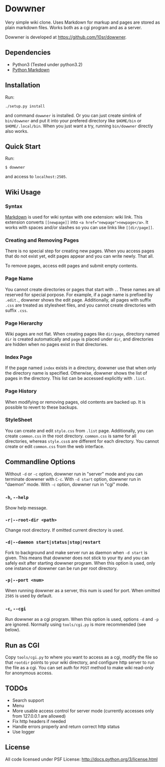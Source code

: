 Dowwner
=======

Very simple wiki clone.
Uses Markdown for markup and pages are stored as plain markdown files.
Works both as a cgi program and as a server.

Dowwner is developed at <https://github.com/10sr/dowwner>.


Dependencies
------------

* Python3 (Tested under python3.2)
* [Python Markdown](http://pythonhosted.org/Markdown/)


Installation
------------

Run:

    ./setup.py install

and command `dowwner` is installed. Or you can just create simlink of
`bin/dowwner` and put it into your prefered directory like `$HOME/bin` or
`$HOME/.local/bin`. When you just want a try, running `bin/dowwner`
directly also works.


Quick Start
-----------

Run:

    $ dowwner

and access to `localhost:2505`.


Wiki Usage
----------

### Syntax

[Markdown](http://daringfireball.net/projects/markdown/) is used for wiki
syntax with one extension: wiki link.
This extension converts `[[newpage]]` into `<a href="newpage">newpage</a>`.
It works with spaces and/or slashes so you can use links like `[[dir/page]]`.

### Creating and Removing Pages

There is no special step for creating new pages. When you access pages that do
not exist yet, edit pages appear and you can write newly. That all.

To remove pages, access edit pages and submit empty contents.

### Page Name

You cannot create directories or pages that start with `.`. These names are all
reserved for special porpose. For example, if a page name is prefixed by
`.edit.`, dowwner shows the edit page. Additionally, all pages with suffix
`.css` are treated as stylesheet files, and you cannot create directories with
suffix `.css`.

### Page Hierarchy

Wiki pages are not flat. When creating pages like `dir/page`, directory named
`dir` is created automatically and `page` is placed under `dir`, and directories
are hidden when no pages exist in that directories.

### Index Page

If the page named `index` exists in a directory, dowwner use that when only the
directory name is specified.
Otherwise, dowwner shows the list of pages in the directory. This list can be
accessed explicitly with `.list`.

### Page History

When modifying or removing pages, old contents are backed up. It is possible to
revert to these backups.

### StyleSheet

You can create and edit `style.css` from `.list` page. Additionally, you can
create `common.css` in the root directory. `common.css` is same for all
directories, whereas `style.css`s are different for each directory. You cannot
create or edit `common.css` from the web interface.


Commandline Options
-------------------

Without `-d` or `-c` option, dowwner run in "server" mode and you can
terminate dowwner with `C-c`. With `-d start` option, dowwner run in "daemon"
mode. With `-c` option, dowwner run in "cgi" mode.

### `-h`, `--help`

Show help message.

### `-r|--root-dir <path>`

Change root directory. If omitted current directory is used.

### `-d|--daemon start|status|stop|restart`

Fork to background and make server run as daemon when `-d start` is given.
This means that dowwner does not stick to your tty and you can safely exit after
starting dowwner program.
When this option is used, only one instance of dowwner can be run per root
directory.

### `-p|--port <num>`

Wnen running dowwner as a server, this num is used for port. When omitted `2505`
is used by default.

### `-c`, `--cgi`

Run dowwner as a cgi program. When this option is used, options `-d` and `-p`
are ignored. Normally using `tools/cgi.py` is more recommended (see below).


Run as CGI
----------

Copy `tools/cgi.py` to where you want to access as a cgi,
modify the file so that `rootdir` points to your wiki directory, and configure
http server to run the file as a cgi. You can set auth for `POST` method to make
wiki read-only for anonymous access.


TODOs
-----

* Search support
* Menu
* More usable access control for server mode (currently accesses only from
127.0.0.1 are allowed)
* Fix http headers if needed
* Handle errors properly and return correct http status
* Use logger


License
-------

All code licensed under PSF License: <http://docs.python.org/3/license.html>
